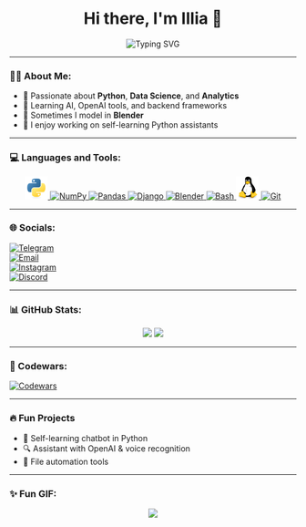 <h1 align="center">Hi there, I'm Illia 👋</h1>

<p align="center">
  <img src="https://readme-typing-svg.herokuapp.com?font=Fira+Code&duration=3000&pause=1000&color=58A6FF&center=true&vCenter=true&width=435&lines=Python+developer+focused+on+data+analysis;Learning+AI+%7C+Numpy+%7C+Pandas+%7C+Django+%7C+Blender" alt="Typing SVG" />
</p>

---

### 👨‍💻 About Me:

- 🧠 Passionate about **Python**, **Data Science**, and **Analytics**
- 🔭 Learning AI, OpenAI tools, and backend frameworks
- 🎨 Sometimes I model in **Blender**
- 💬 I enjoy working on self-learning Python assistants

---

### 💻 Languages and Tools:

<div align="center">
  <a href="https://www.python.org" target="_blank" rel="noreferrer">
    <img src="https://raw.githubusercontent.com/devicons/devicon/master/icons/python/python-original.svg" alt="Python" width="40" height="40"/>
  </a>
  <a href="https://numpy.org/" target="_blank" rel="noreferrer">
    <img src="https://cdn.jsdelivr.net/gh/devicons/devicon/icons/numpy/numpy-original.svg" alt="NumPy" width="40" height="40"/>
  </a>
  <a href="https://pandas.pydata.org/" target="_blank" rel="noreferrer">
    <img src="https://cdn.jsdelivr.net/gh/devicons/devicon/icons/pandas/pandas-original.svg" alt="Pandas" width="40" height="40"/>
  </a>
  <a href="https://www.djangoproject.com/" target="_blank" rel="noreferrer">
    <img src="https://cdn.worldvectorlogo.com/logos/django.svg" alt="Django" width="40" height="40"/>
  </a>
  <a href="https://openai.com" target="_blank" rel="noreferrer">
    <i class="fa-brands fa-openai"></i>
  </a>
  <a href="https://www.blender.org/" target="_blank" rel="noreferrer">
    <img src="https://download.blender.org/branding/community/blender_community_badge_white.svg" alt="Blender" width="40" height="40"/>
  </a>
  <a href="https://www.gnu.org/software/bash/" target="_blank" rel="noreferrer">
    <img src="https://www.vectorlogo.zone/logos/gnu_bash/gnu_bash-icon.svg" alt="Bash" width="40" height="40"/>
  </a>
  <a href="https://www.linux.org/" target="_blank" rel="noreferrer">
    <img src="https://raw.githubusercontent.com/devicons/devicon/master/icons/linux/linux-original.svg" alt="Linux" width="40" height="40"/>
  </a>
  <a href="https://git-scm.com/" target="_blank" rel="noreferrer">
    <img src="https://www.vectorlogo.zone/logos/git-scm/git-scm-icon.svg" alt="Git" width="40" height="40"/>
  </a>
</div>

---

### 🌐 Socials:

[![Telegram](https://img.shields.io/badge/Telegram-2CA5E0?style=for-the-badge&logo=telegram&logoColor=white)](https://t.me/your_username_here)  
[![Email](https://img.shields.io/badge/Email-D14836?style=for-the-badge&logo=gmail&logoColor=white)](mailto:your_email_here@gmail.com)  
[![Instagram](https://img.shields.io/badge/Instagram-E4405F?style=for-the-badge&logo=instagram&logoColor=white)](https://instagram.com/your_instagram_username)  
[![Discord](https://img.shields.io/badge/Discord-5865F2?style=for-the-badge&logo=discord&logoColor=white)](https://discord.com/users/your_discord_id)

---

### 📊 GitHub Stats:

<div align="center">
  <img src="https://github-readme-stats.vercel.app/api?username=Illia&show_icons=true&theme=radical&border_radius=15" width="48%" />
  <img src="https://github-readme-streak-stats.herokuapp.com/?user=Illia&theme=radical&border_radius=15" width="48%" />
</div>

---

### 🧠 Codewars:

[![Codewars](https://www.codewars.com/users/your_username_here/badges/large)](https://www.codewars.com/users/your_username_here)

---

### 🔥 Fun Projects

- 🤖 Self-learning chatbot in Python
- 🔍 Assistant with OpenAI & voice recognition
- 📁 File automation tools

---

### ✨ Fun GIF:

<p align="center">
  <img src="https://media.giphy.com/media/qgQUggAC3Pfv687qPC/giphy.gif" width="400"/>
</p>
